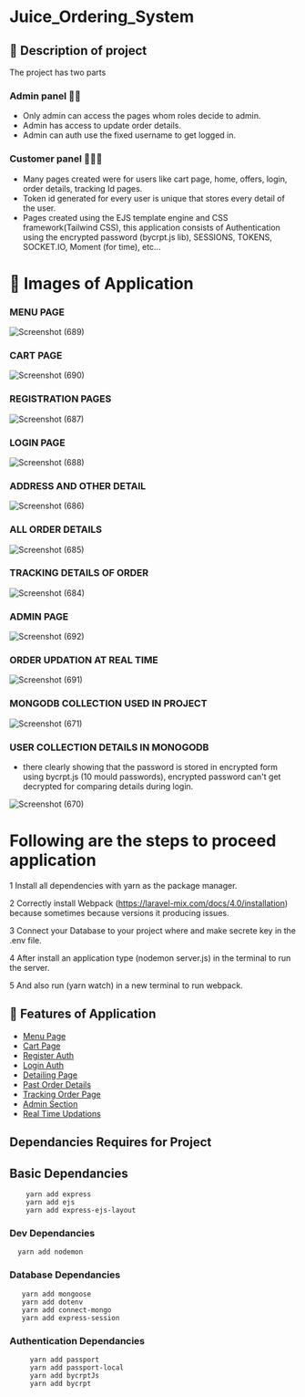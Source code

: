 # Juice_Ordering_System

## 🎯 Description of project

The project has two parts

### Admin panel 👨‍💼
 * Only admin can access the pages whom roles decide to admin. 
 * Admin has access to update order details.
 * Admin can auth use the fixed username to get logged in.
 
### Customer panel 🧑‍🤝‍🧑
 * Many pages created were for users like cart page, home, offers, login,    order details, tracking Id pages.
 * Token id generated for every user is unique that stores every detail of the user.
 * Pages created using the EJS template engine and CSS framework(Tailwind CSS), this application consists of Authentication using the encrypted password (bycrpt.js lib), SESSIONS,    TOKENS, SOCKET.IO, Moment (for time), etc...

# 🏹 Images of Application 

### MENU PAGE 

![Screenshot (689)](https://user-images.githubusercontent.com/74869287/130790075-0b1a47d1-0f69-4d30-8fab-cd1fbfd93ad2.png)

### CART PAGE

![Screenshot (690)](https://user-images.githubusercontent.com/74869287/130790055-80a4f933-2483-41a9-9373-378135ad43b2.png)

### REGISTRATION PAGES

![Screenshot (687)](https://user-images.githubusercontent.com/74869287/130790152-befda7e5-50a6-42ea-9250-128f78b40c6f.png)

### LOGIN PAGE

![Screenshot (688)](https://user-images.githubusercontent.com/74869287/130790105-dea4920e-77db-4b89-b472-ce4ec216631e.png)

### ADDRESS AND OTHER DETAIL

![Screenshot (686)](https://user-images.githubusercontent.com/74869287/130789519-fbbbad6d-fe0a-45b7-ba05-f248e6442798.png)

### ALL ORDER DETAILS

![Screenshot (685)](https://user-images.githubusercontent.com/74869287/130789492-cfabe5db-7d0c-4a4f-846a-04e5f9e5898f.png)

### TRACKING DETAILS OF ORDER

![Screenshot (684)](https://user-images.githubusercontent.com/74869287/130789469-cfb1e9f0-bfd4-4ae3-baea-c76ceb3f9f99.png)

### ADMIN PAGE 
![Screenshot (692)](https://user-images.githubusercontent.com/74869287/130791176-46926f65-32ac-419c-a953-3a68ee2f9712.png)

### ORDER UPDATION AT REAL TIME
![Screenshot (691)](https://user-images.githubusercontent.com/74869287/130940735-25694e17-a54c-498e-a02c-f2f94c35b2dc.png)


### MONGODB COLLECTION USED IN PROJECT

![Screenshot (671)](https://user-images.githubusercontent.com/74869287/130317439-0f21a200-3ad5-4355-8f33-817553c875dd.png)

### USER COLLECTION DETAILS IN MONOGODB

* there clearly showing that the password is stored in encrypted form using bycrpt.js (10 mould passwords),
  encrypted password can't get decrypted for comparing details during login.
  
![Screenshot (670)](https://user-images.githubusercontent.com/74869287/130317453-98aca5c7-0124-403b-81c9-9099efa3bb06.png)

# Following are the steps to proceed application

 1 Install all dependencies with yarn as the package manager.
 
 2 Correctly install Webpack (https://laravel-mix.com/docs/4.0/installation) because sometimes because versions it producing issues.
 
 3 Connect your Database to your project where and make secrete key in the .env file.
 
 4 After install an application type (nodemon server.js) in the terminal to run the server.
 
 5 And also run (yarn watch) in a new terminal to run webpack.
 
## 🚀 Features of Application

* [Menu Page](https://user-images.githubusercontent.com/74869287/130790075-0b1a47d1-0f69-4d30-8fab-cd1fbfd93ad2.png)
* [Cart Page](https://user-images.githubusercontent.com/74869287/130790055-80a4f933-2483-41a9-9373-378135ad43b2.png)
* [Register Auth](https://user-images.githubusercontent.com/74869287/130790152-befda7e5-50a6-42ea-9250-128f78b40c6f.png)
* [Login Auth](https://user-images.githubusercontent.com/74869287/130790105-dea4920e-77db-4b89-b472-ce4ec216631e.png)
* [Detailing Page](https://user-images.githubusercontent.com/74869287/130789519-fbbbad6d-fe0a-45b7-ba05-f248e6442798.png)
* [Past Order Details](https://user-images.githubusercontent.com/74869287/130789492-cfabe5db-7d0c-4a4f-846a-04e5f9e5898f.png)
* [Tracking Order Page](https://user-images.githubusercontent.com/74869287/130789469-cfb1e9f0-bfd4-4ae3-baea-c76ceb3f9f99.png)
* [Admin Section](https://user-images.githubusercontent.com/74869287/130791176-46926f65-32ac-419c-a953-3a68ee2f9712.png)
* [Real Time Updations](https://user-images.githubusercontent.com/74869287/130940735-25694e17-a54c-498e-a02c-f2f94c35b2dc.png) 

##  Dependancies Requires for Project

## Basic Dependancies 

```
    yarn add express
    yarn add ejs 
    yarn add express-ejs-layout
```
### Dev Dependancies

```
  yarn add nodemon
```

### Database Dependancies

```
   yarn add mongoose
   yarn add dotenv
   yarn add connect-mongo
   yarn add express-session
```
### Authentication Dependancies

``` 
     yarn add passport
     yarn add passport-local
     yarn add bycrptJs
     yarn add bycrpt
```
